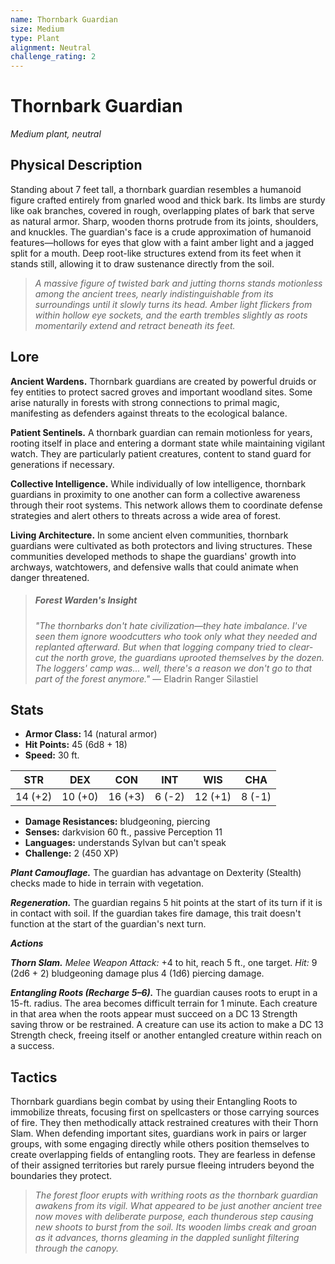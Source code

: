 ```yaml
---
name: Thornbark Guardian
size: Medium
type: Plant
alignment: Neutral
challenge_rating: 2
---
```


# Thornbark Guardian

*Medium plant, neutral*

## Physical Description
Standing about 7 feet tall, a thornbark guardian resembles a humanoid figure crafted entirely from gnarled wood and thick bark. Its limbs are sturdy like oak branches, covered in rough, overlapping plates of bark that serve as natural armor. Sharp, wooden thorns protrude from its joints, shoulders, and knuckles. The guardian's face is a crude approximation of humanoid features—hollows for eyes that glow with a faint amber light and a jagged split for a mouth. Deep root-like structures extend from its feet when it stands still, allowing it to draw sustenance directly from the soil.

> *A massive figure of twisted bark and jutting thorns stands motionless among the ancient trees, nearly indistinguishable from its surroundings until it slowly turns its head. Amber light flickers from within hollow eye sockets, and the earth trembles slightly as roots momentarily extend and retract beneath its feet.*

## Lore
**Ancient Wardens.** Thornbark guardians are created by powerful druids or fey entities to protect sacred groves and important woodland sites. Some arise naturally in forests with strong connections to primal magic, manifesting as defenders against threats to the ecological balance.

**Patient Sentinels.** A thornbark guardian can remain motionless for years, rooting itself in place and entering a dormant state while maintaining vigilant watch. They are particularly patient creatures, content to stand guard for generations if necessary.

**Collective Intelligence.** While individually of low intelligence, thornbark guardians in proximity to one another can form a collective awareness through their root systems. This network allows them to coordinate defense strategies and alert others to threats across a wide area of forest.

**Living Architecture.** In some ancient elven communities, thornbark guardians were cultivated as both protectors and living structures. These communities developed methods to shape the guardians' growth into archways, watchtowers, and defensive walls that could animate when danger threatened.

> ##### Forest Warden's Insight
> *"The thornbarks don't hate civilization—they hate imbalance. I've seen them ignore woodcutters who took only what they needed and replanted afterward. But when that logging company tried to clear-cut the north grove, the guardians uprooted themselves by the dozen. The loggers' camp was... well, there's a reason we don't go to that part of the forest anymore."*
> — Eladrin Ranger Silastiel

## Stats

- **Armor Class:** 14 (natural armor)
- **Hit Points:** 45 (6d8 + 18)
- **Speed:** 30 ft.

| STR     | DEX     | CON     | INT     | WIS     | CHA     |
|---------|---------|---------|---------|---------|---------|
| 14 (+2) | 10 (+0) | 16 (+3) | 6 (-2)  | 12 (+1) | 8 (-1)  |

- **Damage Resistances:** bludgeoning, piercing
- **Senses:** darkvision 60 ft., passive Perception 11
- **Languages:** understands Sylvan but can't speak
- **Challenge:** 2 (450 XP)

***Plant Camouflage.*** The guardian has advantage on Dexterity (Stealth) checks made to hide in terrain with vegetation.

***Regeneration.*** The guardian regains 5 hit points at the start of its turn if it is in contact with soil. If the guardian takes fire damage, this trait doesn't function at the start of the guardian's next turn.

***Actions***

***Thorn Slam.*** *Melee Weapon Attack:* +4 to hit, reach 5 ft., one target. *Hit:* 9 (2d6 + 2) bludgeoning damage plus 4 (1d6) piercing damage.

***Entangling Roots (Recharge 5–6).*** The guardian causes roots to erupt in a 15-ft. radius. The area becomes difficult terrain for 1 minute. Each creature in that area when the roots appear must succeed on a DC 13 Strength saving throw or be restrained. A creature can use its action to make a DC 13 Strength check, freeing itself or another entangled creature within reach on a success.

## Tactics
Thornbark guardians begin combat by using their Entangling Roots to immobilize threats, focusing first on spellcasters or those carrying sources of fire. They then methodically attack restrained creatures with their Thorn Slam. When defending important sites, guardians work in pairs or larger groups, with some engaging directly while others position themselves to create overlapping fields of entangling roots. They are fearless in defense of their assigned territories but rarely pursue fleeing intruders beyond the boundaries they protect.

> *The forest floor erupts with writhing roots as the thornbark guardian awakens from its vigil. What appeared to be just another ancient tree now moves with deliberate purpose, each thunderous step causing new shoots to burst from the soil. Its wooden limbs creak and groan as it advances, thorns gleaming in the dappled sunlight filtering through the canopy.*
